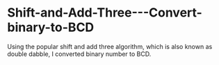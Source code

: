 # Shift-and-Add-Three---Convert-binary-to-BCD
Using the popular shift and add three algorithm, which is also known as double dabble, I converted binary number to BCD.
